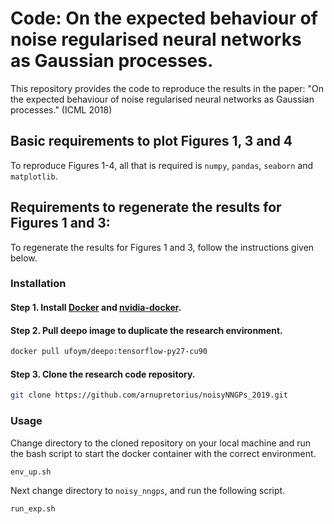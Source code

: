 # Code: On the expected behaviour of noise regularised neural networks as Gaussian processes.

This repository provides the code to reproduce the results in the paper: "On the expected behaviour of noise regularised neural networks as Gaussian processes." (ICML 2018)

## Basic requirements to plot Figures 1, 3 and 4

To reproduce Figures 1-4, all that is required is `numpy`, `pandas`, `seaborn` and `matplotlib`.

## Requirements to regenerate the results for Figures 1 and 3: 

To regenerate the results for Figures 1 and 3, follow the instructions given below.

### Installation

#### Step 1. Install [Docker](https://docs.docker.com/engine/installation/) and [nvidia-docker](https://github.com/NVIDIA/nvidia-docker).

#### Step 2. Pull deepo image to duplicate the research environment.

```bash
docker pull ufoym/deepo:tensorflow-py27-cu90
```
#### Step 3. Clone the research code repository. 
```bash
git clone https://github.com/arnupretorius/noisyNNGPs_2019.git
```

### Usage

Change directory to the cloned repository on your local machine and run the bash script to start the docker container with the correct environment.
```bash
env_up.sh
```

Next change directory to `noisy_nngps`, and run the following script.
```bash
run_exp.sh
```

